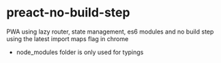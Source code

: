 # preact-no-build-step
PWA using lazy router, state management, es6 modules and no build step using the latest import maps flag in chrome

- node_modules folder is only used for typings